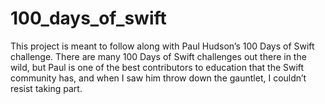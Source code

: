 # 100_days_of_swift
This project is meant to follow along with Paul Hudson’s 100 Days of Swift challenge. There are many 100 Days of Swift challenges out there in the wild, but Paul is one of the best contributors to education that the Swift community has, and when I saw him throw down the gauntlet, I couldn’t resist taking part.
